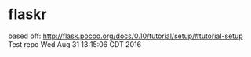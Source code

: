 flaskr
======
based off:
http://flask.pocoo.org/docs/0.10/tutorial/setup/#tutorial-setup
Test repo Wed Aug 31 13:15:06 CDT 2016
